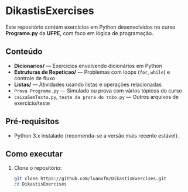 # DikastisExercises

Este repositório contém exercícios em Python desenvolvidos no curso **Programe.py** da **UFPE**, com foco em lógica de programação.

## Conteúdo

- **Dicionarios/** — Exercícios envolvendo dicionários em Python  
- **Estruturas de Repeticao/** — Problemas com loops (`for`, `while`) e controle de fluxo  
- **Listas/** — Atividades usando listas e operações relacionadas  
- `Prova Programe.py` — Simulado ou prova com vários tópicos do curso  
- `caixaSemTexto.py`, `teste da prora do robo.py` — Outros arquivos de exercício/teste

## Pré-requisitos

- Python 3.x instalado (recomenda-se a versão mais recente estável).

## Como executar

1. Clone o repositório:

   ```bash
   git clone https://github.com/luanvfm/DikastisExercises.git
   cd DikastisExercises
